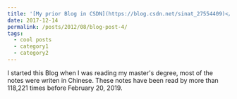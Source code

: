 ```yaml
---
title: '[My prior Blog in CSDN](https://blog.csdn.net/sinat_27554409)</b><br>'
date: 2017-12-14
permalink: /posts/2012/08/blog-post-4/
tags:
  - cool posts
  - category1
  - category2
---
```


I started this Blog when I was reading my master's degree, most of the notes were writen in Chinese. These notes have been read by more than 118,221 times before February 20, 2019.
